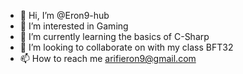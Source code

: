 - 👋 Hi, I’m @Eron9-hub
- 👀 I’m interested in Gaming
- 🌱 I’m currently learning the basics of C-Sharp
- 💞️ I’m looking to collaborate on with my class BFT32
- 📫 How to reach me arifieron9@gmail.com

